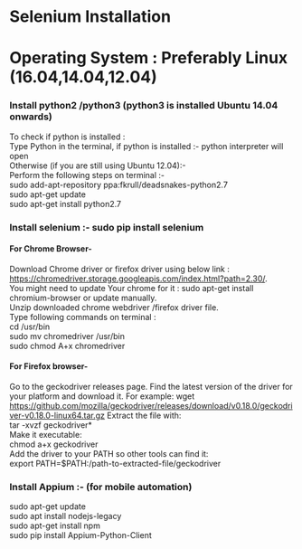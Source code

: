 # Selenium Installation

# Operating System : Preferably Linux (16.04,14.04,12.04)

### Install python2 /python3 (python3 is installed Ubuntu 14.04 onwards)
To check if python is installed :  
Type Python in the terminal, if python is installed :- python interpreter will open  
Otherwise (if you are still using Ubuntu 12.04):-  
Perform the following steps on terminal :-  
 sudo add-apt-repository ppa:fkrull/deadsnakes-python2.7  
 sudo apt-get update  
 sudo apt-get install python2.7  

### Install selenium :- sudo pip install selenium
#### For Chrome Browser-
Download Chrome driver or firefox driver using below link : https://chromedriver.storage.googleapis.com/index.html?path=2.30/.  
You might need to update Your chrome for it : sudo apt-get install chromium-browser or update manually.  
Unzip downloaded chrome webdriver /firefox driver file.  
 Type following commands on terminal :  
  cd /usr/bin  
  sudo mv chromedriver /usr/bin  
  sudo chmod A+x  chromedriver  
#### For Firefox browser-
Go to the geckodriver releases page. Find the latest version of the driver for your platform and download it. For example:
wget  https://github.com/mozilla/geckodriver/releases/download/v0.18.0/geckodriver-v0.18.0-linux64.tar.gz
Extract the file with:  
 tar -xvzf geckodriver*  
Make it executable:  
chmod a+x geckodriver  
Add the driver to your PATH so other tools can find it:  
export PATH=$PATH:/path-to-extracted-file/geckodriver  

### Install Appium :-  (for mobile automation)
sudo apt-get update   
sudo apt install nodejs-legacy  
sudo apt-get install npm   
sudo pip install Appium-Python-Client  

